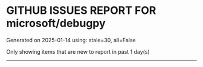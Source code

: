
# GITHUB ISSUES REPORT FOR microsoft/debugpy


Generated on 2025-01-14 using: stale=30, all=False


Only showing items that are new to report in past 1 day(s)


---




















